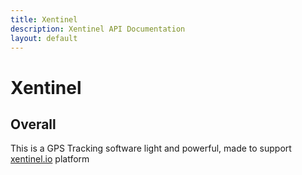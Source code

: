 ```yaml
---
title: Xentinel
description: Xentinel API Documentation
layout: default
---
```


# Xentinel

## Overall
This is a GPS Tracking software light and powerful, made to support [xentinel.io](https://xentinel.io) platform
